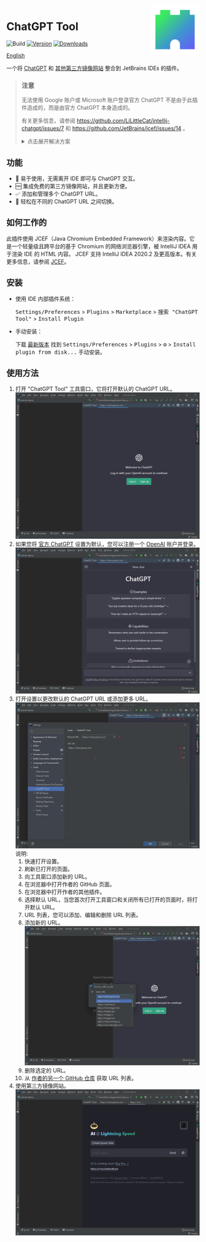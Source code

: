 <img src="src/main/resources/META-INF/pluginIcon.svg" align="right" width="128" height="128" alt="icon"/>

# ChatGPT Tool

![Build](https://github.com/LiLittleCat/intellij-chatgpt/workflows/Build/badge.svg)
[![Version](https://img.shields.io/jetbrains/plugin/v/20629-chatgpt-tool.svg)](https://plugins.jetbrains.com/plugin/20629-chatgpt-tool)
[![Downloads](https://img.shields.io/jetbrains/plugin/d/20629-chatgpt-tool.svg)](https://plugins.jetbrains.com/plugin/20629-chatgpt-tool)

[English](README.md)

一个将 [ChatGPT](https://chat.openai.com/) 和 [其他第三方镜像网站](https://github.com/LiLittleCat/awesome-free-chatgpt) 整合到 JetBrains IDEs 的插件。

> ### 注意
> 无法使用 Google 账户或 Microsoft 账户登录官方 ChatGPT 不是由于此插件造成的，而是由官方 ChatGPT 本身造成的。
>
> 有关更多信息，请参阅 https://github.com/LiLittleCat/intellij-chatgpt/issues/7 和 https://github.com/JetBrains/jcef/issues/14 。
>
> <details>
> <summary>点击展开解决方案</summary>
>
> 1. 进入 https://chat.openai.com/chat，登录或注册。
> 2. 打开开发工具。
> 3. 打开 `Application` > `Cookies`。
     [![pSSKdmR.png](https://s1.ax1x.com/2022/12/28/pSSKdmR.png)](https://imgse.com/i/pSSKdmR)
> 4. 复制 `__Secure-next-auth.session-token` 的值作为设置值。
     [![pSSK6pD.png](https://s1.ax1x.com/2022/12/28/pSSK6pD.png)](https://imgse.com/i/pSSK6pD)
> 5. 输入会话令牌后，你需要重启 IDE，因为 ChatGPT 工具 Windows 需要重启，在会话令牌过期之前，你不需要登录。
> </details>

## 功能

- 🚀 易于使用，无需离开 IDE 即可与 ChatGPT 交互。
- 🆓 集成免费的第三方镜像网站，并且更新方便。
- ✅ 添加和管理多个 ChatGPT URL。
- 🔄 轻松在不同的 ChatGPT URL 之间切换。

## 如何工作的

此插件使用 JCEF（Java Chromium Embedded Framework）来渲染内容。它是一个轻量级且跨平台的基于 Chromium 的网络浏览器引擎，被 IntelliJ IDEA 用于渲染 IDE 的 HTML 内容。
JCEF 支持 IntelliJ IDEA 2020.2 及更高版本。有关更多信息，请参阅 [JCEF](https://plugins.jetbrains.com/docs/intellij/jcef.html)。

## 安装

- 使用 IDE 内部插件系统：

  <kbd>Settings/Preferences</kbd> > <kbd>Plugins</kbd> > <kbd>Marketplace</kbd> > <kbd> 搜索 "ChatGPT Tool"</kbd> >
  <kbd>Install Plugin</kbd>

- 手动安装：

  下载 [最新版本](https://github.com/LiLittleCat/intellij-chatgpt/releases/latest) 找到
  <kbd>Settings/Preferences</kbd> > <kbd>Plugins</kbd> > <kbd>⚙️</kbd> > <kbd>Install plugin from disk...</kbd>
  手动安装。

## 使用方法

1. 打开 "ChatGPT Tool" 工具窗口，它将打开默认的 ChatGPT URL。
   ![](/image/login.png)
2. 如果您将 [官方 ChatGPT](https://chat.openai.com/) 设置为默认，您可以注册一个 [OpenAI](https://beta.openai.com/signup) 账户并登录。
   ![](/image/use.png)
3. 打开设置以更改默认的 ChatGPT URL 或添加更多 URL。
   ![](/image/settings-info.png)
   说明:
    1. 快速打开设置。
    2. 刷新已打开的页面。
    3. 向工具窗口添加新的 URL。
    4. 在浏览器中打开作者的 GitHub 页面。
    5. 在浏览器中打开作者的其他插件。
    6. 选择默认 URL，当您首次打开工具窗口和关闭所有已打开的页面时，将打开默认 URL。
    7. URL 列表，您可以添加、编辑和删除 URL 列表。
    8. 添加新的 URL。
       ![](/image/add-tab.png)
    9. 删除选定的 URL。
    10. 从 [作者的另一个 GitHub 仓库](https://github.com/LiLittleCat/awesome-free-chatgpt) 获取 URL 列表。
4. 使用第三方镜像网站。
   ![](/image/another.png)